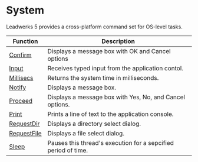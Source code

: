 # System #
Leadwerks 5 provides a cross-platform command set for OS-level tasks.

| Function | Description |
|-----|-----|
| [Confirm](API_Confirm.md) | Displays a message box with OK and Cancel options |
| [Input](API_Input.md) | Receives typed input from the application contol. |
| [Millisecs](API_Millisecs.md) | Returns the system time in milliseconds. |
| [Notify](API_Notify.md) |  Displays a message box. |
| [Proceed](API_Proceed.md) | Displays a message box with Yes, No, and Cancel options. |
| [Print](API_Print.md) | Prints a line of text to the application console. |
| [RequestDir](API_RequestDir.md) | Displays a directory select dialog. |
| [RequestFile](API_RequestFile.md) | Displays a file select dialog. |
| [Sleep](API_Sleep.md) | Pauses this thread's execution for a sepcified period of time. |
